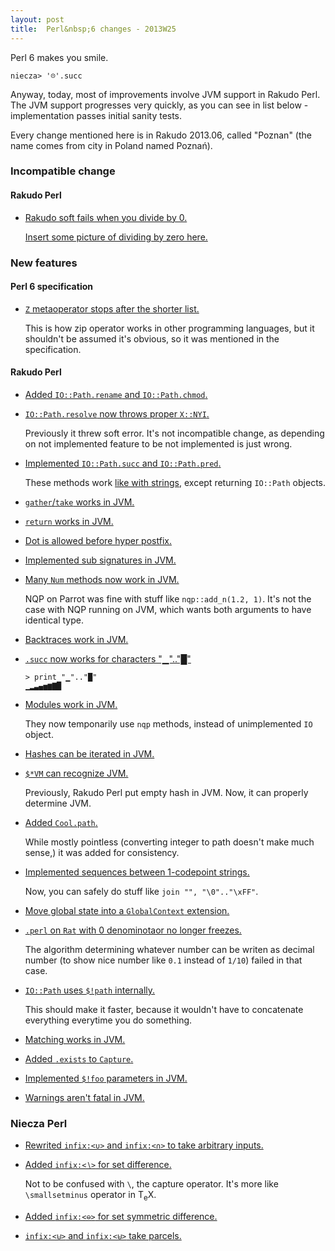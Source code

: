 ```yaml
---
layout: post
title:  Perl&nbsp;6 changes - 2013W25
---
```

Perl&nbsp;6 makes you smile.

    niecza> '☹'.succ

Anyway, today, most of improvements involve JVM support in Rakudo Perl.
The JVM support progresses very quickly, as you can see in list below -
implementation passes initial sanity tests.

Every change mentioned here is in Rakudo 2013.06, called "Poznan"
(the name comes from city in Poland named Poznań).

### Incompatible change
#### Rakudo Perl
* [Rakudo soft fails when you divide by 0.](https://github.com/rakudo/rakudo/commit/5faaf15c332ff6e5adc6520c52d76acd9e2f1208)

  [Insert some picture of dividing by zero here.](https://encrypted.google.com/search?tbm=isch&q=divide%20by%20zero&tbs=imgo:1)

### New features
#### Perl 6 specification
* [`Z` metaoperator stops after the shorter list.](https://github.com/perl6/specs/commit/a5592110238ade72f608124f30d97ac28d23c18b)

  This is how zip operator works in other programming languages, but
  it shouldn't be assumed it's obvious, so it was mentioned in the
  specification.

#### Rakudo Perl
* [Added `IO::Path.rename` and `IO::Path.chmod`.](https://github.com/rakudo/rakudo/commit/9fae045fa63841c37456d66f198068a80f54cb19)

* [`IO::Path.resolve` now throws proper `X::NYI`.](https://github.com/rakudo/rakudo/commit/74ddcd4eedee227641edaab2a44ea289285854ec)

  Previously it threw soft error. It's not incompatible change, as
  depending on not implemented feature to be not implemented is just
  wrong.

* [Implemented `IO::Path.succ` and `IO::Path.pred`.](https://github.com/rakudo/rakudo/commit/0c78d26c03c67b50d8de89496b76a38d5b6a1e6a)

  These methods work [like with strings](http://doc.perl6.org/type/Str#succ),
  except returning `IO::Path` objects.

* [`gather`/`take` works in JVM.](https://github.com/rakudo/rakudo/commit/ec48e7901d5e4cbb78460ff32a3a1652fa8faed8)

* [`return` works in JVM.](https://github.com/rakudo/rakudo/commit/583ca10710a693b8fa88627ee59986e3e5847dec)

* [Dot is allowed before hyper postfix.](https://github.com/rakudo/rakudo/commit/003f346cd0cba02bbb07dc4807febf1da6b96eaa)

* [Implemented sub signatures in JVM.](https://github.com/rakudo/rakudo/commit/9599fcbc76231c651d24a411dd4bfe67437cd57d)

* [Many `Num` methods now work in JVM.](https://github.com/rakudo/rakudo/commit/e60cfbe69e21d69664a59b261da06d00cc2441bc)

  NQP on Parrot was fine with stuff like `nqp::add_n(1.2, 1)`. It's
  not the case with NQP running on JVM, which wants both arguments to
  have identical type.

* [Backtraces work in JVM.](https://github.com/rakudo/rakudo/commit/81060d1093b2fb52e713172cb2d04ffe392861ce)

* [`.succ` now works for characters "▁".."█"](https://github.com/rakudo/rakudo/commit/af50a6ecfa31fe4dbd46bdfa5c0bd7874b344953)

      > print "▁".."█"
      ▁▂▃▄▅▆▇█

* [Modules work in JVM.](https://github.com/rakudo/rakudo/commit/8839c5bd59dd7968b90b4c2100a0302c975cde86)

  They now temponarily use `nqp` methods, instead of unimplemented `IO`
  object.

* [Hashes can be iterated in JVM.](https://github.com/rakudo/rakudo/commit/d6221ad88378525f7707f6f7e343dd3d84024889)

* [`$*VM` can recognize JVM.](https://github.com/rakudo/rakudo/commit/949055e37086037730cfefd8eafe1537d252d0f8)

  Previously, Rakudo Perl put empty hash in JVM. Now, it can properly
  determine JVM.

* [Added `Cool.path`.](https://github.com/rakudo/rakudo/commit/5feb260a339a945409582faf9ac5191698ed0f42)

  While mostly pointless (converting integer to path doesn't make much
  sense,) it was added for consistency.

* [Implemented sequences between 1-codepoint strings.](https://github.com/rakudo/rakudo/commit/f0ff25bb2c913faaa4822d9158a8851e336eb280)

  Now, you can safely do stuff like `join "", "\0".."\xFF"`.

* [Move global state into a `GlobalContext` extension.](https://github.com/rakudo/rakudo/commit/76f8db7c740b7d902473d350f27f5f2d035c302f)

* [`.perl` on `Rat` with 0 denominotaor no longer freezes.](https://github.com/rakudo/rakudo/commit/0506d2a7bb88982722b7978258d8ae8dec77aee3)

  The algorithm determining whatever number can be writen as decimal
  number (to show nice number like `0.1` instead of `1/10`) failed in
  that case.

* [`IO::Path` uses `$!path` internally.](https://github.com/rakudo/rakudo/commit/3c9027ad2aae9ec03ec68e6d865af217097979cb)

  This should make it faster, because it wouldn't have to concatenate
  everything everytime you do something.

* [Matching works in JVM.](https://github.com/rakudo/rakudo/commit/c6980c9d90127962083e00d49e02f4156560c1c2)

* [Added `.exists` to `Capture`.](https://github.com/rakudo/rakudo/commit/1767e8f6c62dc1bcfa03534775e4f66ea6e183b2)

* [Implemented `$!foo` parameters in JVM.](https://github.com/rakudo/rakudo/commit/5913ce88214bb054bb93c029b9d699e6de577d4f)

* [Warnings aren't fatal in JVM.](https://github.com/rakudo/rakudo/commit/d221425e0752c5d04f567f434dce4eb1b498c7e3)

### Niecza Perl
* [Rewrited `infix:<∪>` and `infix:<∩>` to take arbitrary inputs.](https://github.com/sorear/niecza/commit/9f58f842d8542bd49e9cd7513d84551d6894e300)

* [Added `infix:<∖>` for set difference.](https://github.com/sorear/niecza/commit/cb6f20b6165d9852b971c8b7b063960637a4e490)

  Not to be confused with `\`, the capture operator. It's more like
  `\smallsetminus` operator in <span class="tex">T<sub>e</sub>X</span>.

* [Added `infix:<⊖>` for set symmetric difference.](https://github.com/sorear/niecza/commit/c53612142dacd916717de6d76a012f035b0b1283)

* [`infix:<⊍>` and `infix:<⊎>` take parcels.](https://github.com/sorear/niecza/commit/6672fa277de23930622191cd8410abe7a7b4f10f)
